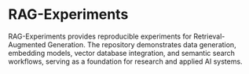 # RAG-Experiments

RAG-Experiments provides reproducible experiments for Retrieval-Augmented Generation. The repository demonstrates data generation, embedding models, vector database integration, and semantic search workflows, serving as a foundation for research and applied AI systems.